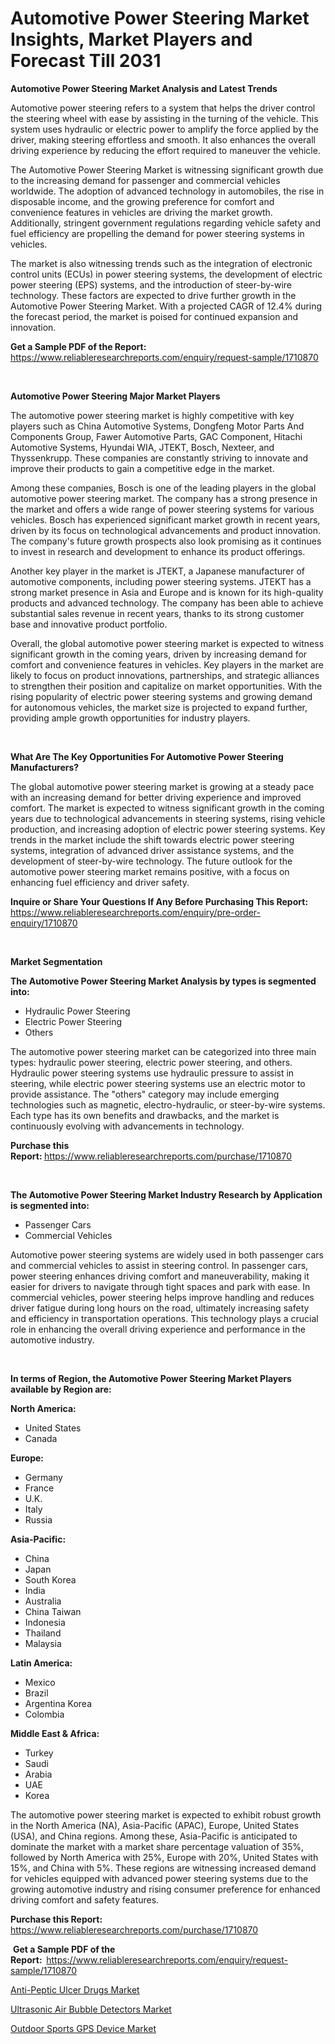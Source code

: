 <p><h1>Automotive Power Steering Market Insights, Market Players and Forecast Till 2031</h1></p><p><strong>Automotive Power Steering Market Analysis and Latest Trends</strong></p>
<p><p>Automotive power steering refers to a system that helps the driver control the steering wheel with ease by assisting in the turning of the vehicle. This system uses hydraulic or electric power to amplify the force applied by the driver, making steering effortless and smooth. It also enhances the overall driving experience by reducing the effort required to maneuver the vehicle.</p><p>The Automotive Power Steering Market is witnessing significant growth due to the increasing demand for passenger and commercial vehicles worldwide. The adoption of advanced technology in automobiles, the rise in disposable income, and the growing preference for comfort and convenience features in vehicles are driving the market growth. Additionally, stringent government regulations regarding vehicle safety and fuel efficiency are propelling the demand for power steering systems in vehicles.</p><p>The market is also witnessing trends such as the integration of electronic control units (ECUs) in power steering systems, the development of electric power steering (EPS) systems, and the introduction of steer-by-wire technology. These factors are expected to drive further growth in the Automotive Power Steering Market. With a projected CAGR of 12.4% during the forecast period, the market is poised for continued expansion and innovation.</p></p>
<p><strong>Get a Sample PDF of the Report:&nbsp;</strong> <a href="https://www.reliableresearchreports.com/enquiry/request-sample/1710870">https://www.reliableresearchreports.com/enquiry/request-sample/1710870</a></p>
<p>&nbsp;</p>
<p><strong>Automotive Power Steering Major Market Players</strong></p>
<p><p>The automotive power steering market is highly competitive with key players such as China Automotive Systems, Dongfeng Motor Parts And Components Group, Fawer Automotive Parts, GAC Component, Hitachi Automotive Systems, Hyundai WIA, JTEKT, Bosch, Nexteer, and Thyssenkrupp. These companies are constantly striving to innovate and improve their products to gain a competitive edge in the market.</p><p>Among these companies, Bosch is one of the leading players in the global automotive power steering market. The company has a strong presence in the market and offers a wide range of power steering systems for various vehicles. Bosch has experienced significant market growth in recent years, driven by its focus on technological advancements and product innovation. The company's future growth prospects also look promising as it continues to invest in research and development to enhance its product offerings.</p><p>Another key player in the market is JTEKT, a Japanese manufacturer of automotive components, including power steering systems. JTEKT has a strong market presence in Asia and Europe and is known for its high-quality products and advanced technology. The company has been able to achieve substantial sales revenue in recent years, thanks to its strong customer base and innovative product portfolio.</p><p>Overall, the global automotive power steering market is expected to witness significant growth in the coming years, driven by increasing demand for comfort and convenience features in vehicles. Key players in the market are likely to focus on product innovations, partnerships, and strategic alliances to strengthen their position and capitalize on market opportunities. With the rising popularity of electric power steering systems and growing demand for autonomous vehicles, the market size is projected to expand further, providing ample growth opportunities for industry players.</p></p>
<p>&nbsp;</p>
<p><strong>What Are The Key Opportunities For Automotive Power Steering Manufacturers?</strong></p>
<p><p>The global automotive power steering market is growing at a steady pace with an increasing demand for better driving experience and improved comfort. The market is expected to witness significant growth in the coming years due to technological advancements in steering systems, rising vehicle production, and increasing adoption of electric power steering systems. Key trends in the market include the shift towards electric power steering systems, integration of advanced driver assistance systems, and the development of steer-by-wire technology. The future outlook for the automotive power steering market remains positive, with a focus on enhancing fuel efficiency and driver safety.</p></p>
<p><strong>Inquire or Share Your Questions If Any Before Purchasing This Report:</strong> <a href="https://www.reliableresearchreports.com/enquiry/pre-order-enquiry/1710870">https://www.reliableresearchreports.com/enquiry/pre-order-enquiry/1710870</a></p>
<p>&nbsp;</p>
<p><strong>Market Segmentation</strong></p>
<p><strong>The Automotive Power Steering Market Analysis by types is segmented into:</strong></p>
<p><ul><li>Hydraulic Power Steering</li><li>Electric Power Steering</li><li>Others</li></ul></p>
<p><p>The automotive power steering market can be categorized into three main types: hydraulic power steering, electric power steering, and others. Hydraulic power steering systems use hydraulic pressure to assist in steering, while electric power steering systems use an electric motor to provide assistance. The "others" category may include emerging technologies such as magnetic, electro-hydraulic, or steer-by-wire systems. Each type has its own benefits and drawbacks, and the market is continuously evolving with advancements in technology.</p></p>
<p><strong>Purchase this Report:&nbsp;</strong><a href="https://www.reliableresearchreports.com/purchase/1710870">https://www.reliableresearchreports.com/purchase/1710870</a></p>
<p>&nbsp;</p>
<p><strong>The Automotive Power Steering Market Industry Research by Application is segmented into:</strong></p>
<p><ul><li>Passenger Cars</li><li>Commercial Vehicles</li></ul></p>
<p><p>Automotive power steering systems are widely used in both passenger cars and commercial vehicles to assist in steering control. In passenger cars, power steering enhances driving comfort and maneuverability, making it easier for drivers to navigate through tight spaces and park with ease. In commercial vehicles, power steering helps improve handling and reduces driver fatigue during long hours on the road, ultimately increasing safety and efficiency in transportation operations. This technology plays a crucial role in enhancing the overall driving experience and performance in the automotive industry.</p></p>
<p>&nbsp;</p>
<p><strong>In terms of Region, the Automotive Power Steering Market Players available by Region are:</strong></p>
<p>
    <p> <strong> North America: </strong>
        <ul>
            <li>United States</li>
            <li>Canada</li>
        </ul>
        </p> 
    <p> <strong> Europe: </strong>
        <ul>
            <li>Germany</li>
            <li>France</li>
            <li>U.K.</li>
            <li>Italy</li>
            <li>Russia</li>
        </ul>
        </p> 
    <p> <strong> Asia-Pacific: </strong>
        <ul>
            <li>China</li>
            <li>Japan</li>
            <li>South Korea</li>
            <li>India</li>
            <li>Australia</li>
            <li>China Taiwan</li>
            <li>Indonesia</li>
            <li>Thailand</li>
            <li>Malaysia</li>
        </ul>
        </p> 
    <p> <strong> Latin America: </strong>
        <ul>
            <li>Mexico</li>
            <li>Brazil</li>
            <li>Argentina Korea</li>
            <li>Colombia</li>
        </ul>
        </p> 
    <p> <strong> Middle East & Africa: </strong>
        <ul>
            <li>Turkey</li>
            <li>Saudi</li>
            <li>Arabia</li>
            <li>UAE</li>
            <li>Korea</li>
        </ul>
    </p>
    </p>
<p><p>The automotive power steering market is expected to exhibit robust growth in the North America (NA), Asia-Pacific (APAC), Europe, United States (USA), and China regions. Among these, Asia-Pacific is anticipated to dominate the market with a market share percentage valuation of 35%, followed by North America with 25%, Europe with 20%, United States with 15%, and China with 5%. These regions are witnessing increased demand for vehicles equipped with advanced power steering systems due to the growing automotive industry and rising consumer preference for enhanced driving comfort and safety features.</p></p>
<p><strong>Purchase this Report: </strong><a href="https://www.reliableresearchreports.com/purchase/1710870">https://www.reliableresearchreports.com/purchase/1710870</a></p>
<p>&nbsp;<strong>Get a Sample PDF of the Report:&nbsp;&nbsp;</strong><a href="https://www.reliableresearchreports.com/enquiry/request-sample/1710870">https://www.reliableresearchreports.com/enquiry/request-sample/1710870</a></p>
<p><strong></strong></p>
<p><p><a href="https://view.publitas.com/reportprime-1/anti-peptic-ulcer-drugs-market-research-report-unlocks-analysis-on-the-market-financial-status-market-size-and-market-revenue-upto-2030/">Anti-Peptic Ulcer Drugs Market</a></p><p><a href="https://view.publitas.com/reportprime-1/ultrasonic-air-bubble-detectors-market-size-market-share-and-global-market-analysis-report-2023-2030/">Ultrasonic Air Bubble Detectors Market</a></p><p><a href="https://view.publitas.com/reportprime-1/outdoor-sports-gps-device-market-size-share-trends-analysis-report-by-application-regional-outlook-competitive-strategies-and-segment-forecasts-2023-2030-38m664wbxvrw/">Outdoor Sports GPS Device Market</a></p></p>